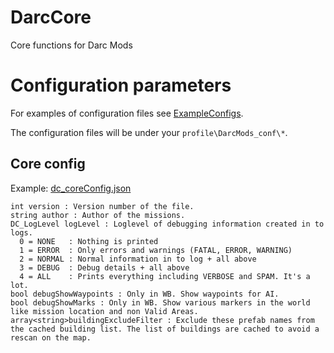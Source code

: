# DarcCore
Core functions for Darc Mods

# Configuration parameters
For examples of configuration files see [ExampleConfigs](https://github.com/mokdevel/DarcMods/tree/main/DarcMissions/ExampleConfigs).

The configuration files will be under your ```profile\DarcMods_conf\*```.

## Core config
Example: [dc_coreConfig.json](https://github.com/mokdevel/DarcMods/blob/main/DarcMissions/ExampleConfigs/dc_coreConfig.json)
```
int version : Version number of the file.
string author : Author of the missions.
DC_LogLevel logLevel : Loglevel of debugging information created in to logs.
  0 = NONE   : Nothing is printed
  1 = ERROR  : Only errors and warnings (FATAL, ERROR, WARNING)
  2 = NORMAL : Normal information in to log + all above
  3 = DEBUG  : Debug details + all above
  4 = ALL    : Prints everything including VERBOSE and SPAM. It's a lot.
bool debugShowWaypoints : Only in WB. Show waypoints for AI.
bool debugShowMarks : Only in WB. Show various markers in the world like mission location and non Valid Areas.
array<string>buildingExcludeFilter : Exclude these prefab names from the cached building list. The list of buildings are cached to avoid a rescan on the map.
```
